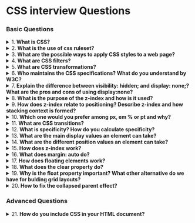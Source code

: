 # CSS interview Questions

### Basic Questions

<details>
<summary>
1.<b> What is CSS?</b>
</summary>

CSS stands for **Cascading Style Sheets**. CSS is used to define styles for web pages, including the design, layout and variations in display for different devices and screen sizes. CSS was intended to allow web professionals to separate the content and structure of a website's code from the visual design.

CSS can be used for document text styling — for example changing the color and size of headings and links. It can be used to create layout — for example turning a single column of text into a layout with a main content area and a sidebar for related information. It can even be used for effects such as animation.

```jsx harmony

h1 {
  color: red;
  font-size: 5em;
}

p {
  color: black;
}
```

</details>

<details>
<summary>
2.<b> What is the use of css ruleset?</b>
</summary>

**CSS** is a rule or set of rules that describe the formatting (change of appearance) of individual elements on a web page. The rule consists of two parts: the selector and the next declaration block. The image below shows the structure (syntax) of the rule:

```jsx harmony
div {
  color: blue;
  text-align: justify;
}

```

- The first is always the **selector**, it tells the browser which element or elements of the web page will be styled.
- Next is the **declaration block**, which begins with the opening curly brace { and ends with the closing }, between the curly braces are specified formatting commands (declarations), which are used by the browser to stylize the selected selector element.
- Each **declaration** consists of two parts: the property and its value. The declaration must always end with a semicolon (;). You can omit the ; only at the end of the last declaration before the closing curly brace.
- A **property** is a formatting command that defines a specific style effect for an element. Each property has its own predefined set of values. After the property name, a colon is specified, which separates the property name from the valid value.

</details>

<details>
<summary>
3.<b> What are the possible ways to apply CSS styles to a web page? </b>
</summary>

There are three ways to apply CSS to HTML: Inline, internal, and external.

1. **Inline CSS**:

Inline CSS is specified directly in the opening tag of the element you want it to apply to. It is entered into the style attribute within HTML. This allows CSS properties on a "per tag" basis.

Example:

```jsx harmony
<p style="font-weight:bold;">Bold Font</p>
```

This CSS type is not really recommended, as each HTML tag needs to be styled individually. However, inline CSS in HTML can be useful in some situations. For example, in cases where you don't have access to CSS files or need to apply styles for a single element only.

2. **Internal CSS**:

Internal or Embedded, styles are used for the whole page. Inside the head element, the style tags surround all of the styles for the page.

Example:

````jsx harmony

<!DOCTYPE html>
<html>
  <head>
    <title>Internal CSS Example</title>
  <style>
    p {
        color: red;
    }

    a {
        color: blue;
    }
</style>
```

This CSS style is an effective method of styling a single page. However,
using this style for multiple pages is time-consuming as you need to put CSS rules to every page of your website


3. **External CSS**:
In external CSS rules are stored in a separate file. To refer to that file from the HTML page, add the link element (and its closing element within XHTML) to the head element. This CSS type is a more efficient method, especially for styling a large website. By editing one .css file, you can change your entire site at once.

style.css:

```jsx harmony
  p {
      color: red;
  }

  a {
      color: blue;
  }
````

```jsx harmony
<!DOCTYPE html>
<html>
<head>
    <title>External CSS Example</title>
    <link rel="stylesheet" type="text/css" href="style.css">
```

The link element in the example has three attributes. The first, rel, tells the browser the type of the target of the link. The second, type, tells the browser what type of stylesheet it is. And the third, href, tells the browser under which URL to find the stylesheet.

</details>

<details>
<summary>
4.<b> What are CSS filters?</b>
</summary>

The CSS filter property provides access to effects like blur or color shifting on an element's rendering before the element is displayed.

`filter: blur(20px) grayscale(20%) (example of multiple filters being used)`
`filter: sepia(1)`
`filter: saturate(8)`
`filter: hue-rotate(90deg)`
`filter: invert(.8)`
`filter: opacity(.2)`
`filter: brightness(3)`
`filter: contrast(4)`

</details>

<details>
<summary>
5.<b> What are CSS transformations?</b>
</summary>

The CSS transform property allows you to visually manipulate element, literally transforming their appearance.

`transform: translate(50px, 100px)` (there's also `translateX() and translateY()`)
`transform: rotate(20deg)`
`transform: scale(2, 3)` (there's also `scaleX() and scaleY()`)
`transform: skew(20deg, 10deg)` (there's also `skewX()` and `skewY()`)
`transform: matrix(1, -0.3, 0, 1, 0, 0)` (combines all the 2D transform methods into one)
These just made 2D transformations, but there are also 3D transformation methods:

`transform: rotateX(150deg)` (rotates an element around its X-axis at a given degree)
`transform: rotateY(130deg)` (rotates an element around its Y-axis at a given degree)
`transform: rotateX(90deg)` (rotates an element around its Z-axis at a given degree)

</details>

<details>
<summary>
6.<b> Who maintains the CSS specifications? What do you understand by W3C?</b>
</summary>

**W3C** stands for **World Wide Web Consortium**. The mission of the W3C is to lead the Web to its full potential by developing relevant protocols and guidelines.This is achieved primarily by creating and publishing Web standards. By adopting the Web standards created by the W3C, hardware manufacturers and software developers can ensure their equipment and programs work with the latest Web technologies. For example, most Web browsers incorporate several W3C standards, which allows them to interpret the latest versions of HTML and CSS code. When browsers conform to the W3C standards, it also helps Web pages appear consistent across different browsers.

</details>

<details>
<summary>
7.<b> Explain the difference between visibility: hidden; and display: none;? What are the pros and cons of using display:none?</b>
</summary>

- **visibility**: hidden simply hides the element but it will occupy space and affect the layout of the document.

- **display**: none removes the element from the normal layout flow (causes DOM reflow). It will not affect the layout of the document nor occupy space.
</details>

<details>
<summary>
8.<b> What is the purpose of the z-index and how is it used?</b>
</summary>

The `z-index` helps specify the stack order of positioned elements that may overlap one another. The `z-index` default value is zero, and can take on either a positive or negative number.

An element with a higher `z-index` is always stacked above than a lower index.

`z-index` can take the following values:

1. **Auto**: Sets the stack order equal to its parents.
2. **Number**: Orders the stack order.
3. **Initial**: Sets this property to its default value (0).
4. **Inherit**: Inherits this property from its parent element.

</details>

<details>
<summary>
9.<b> How does z-index relate to positioning? Describe z-index and how stacking context is formed?</b>
</summary>

The `z-index` property specifies the stack order of elements. An element with a higher `z-index` stack order is always rendered in front of an element with a lower z-index stack order on the screen. `z-index` only works on positioned elements `position: absolute`, p`osition: relative`, or `position: fixed`. The default stack order of non-positioned elements is their order in the document.

</details>

<details>
<summary>
10.<b> Which one would you prefer among px, em % or pt and why?</b>
</summary>

it depends on what you are trying to do.

- **px** gives fine grained control and maintains alignment because 1 px or multiple of 1 px is guaranteed to look sharp. px is not cascade, this means if parent font-size is 20px and child 16px. child would be 16px.

- **em** maintains relative size. you can have responsive fonts. em is the width of the letter 'm' in the selected typeface. However, this concept is tricky. 1em is equal to the current font-size of the element or the browser default. if u sent font-size to 16px then 1em = 16px. The common practice is to set default body font-size to 62.5% (equal to 10px). em is cascade

- **%** sets font-size relative to the font size of the body. Hence, you have to set font-size of the body to a reasonable size. this is easy to use and does cascade. for example, if parent font-size is 20px and child font-size is 50%. child would be 10px.

- **pt**(points) are traditionally used in print. 1pt = 1/72 inch and it is fixed-size unit.

</details>

<details>
<summary>
11.<b> What are CSS transitions?</b>
</summary>

They allow elements to change values over a specified duration, animating the property changes, rather than having them occur immediately.

```jsx harmony

div {
  transition: background-color 0.5s ease;
  background-color: orange;
}

div:hover {
  background-color: green;
}
```

Here's an overview of the syntax:

```jsx harmony
/* Apply to 1 property */
/* property name | duration */
transition: margin-left 4s;

/* property name | duration | delay */
transition: margin-left 4s 1s;

/* property name | duration | timing function | delay */
transition: margin-left 4s ease-in-out 1s;

/* Apply to 2 properties */
transition: margin-left 4s, color 1s;

/* Apply to all changed properties */
transition: all 0.5s ease-out;
```

Most common timing functions are ease, linear, ease-in, ease-out, ease-in-out, step-start, step-end. Check out this link for more info on timing functions.

</details>

<details>
<summary>
12.<b> What is specificity? How do you calculate specificity?</b>
</summary>

The different weight of selectors is usually the reason why your CSS rules don't apply to some elements, although you think they should have. I

- There are four distinct categories which define the specificity level of a given selector: inline styles, IDs, classes+attributes and elements.
- When selectors have an equal specificity value, the latest rule is the one that counts.
- Rules with more specific selectors have a greater specificity.
- The last rule defined overrides any previous, conflicting rules.
- You should always try to use IDs to increase the specificity.
- A class selector beats any number of element selectors.
</details>

<details>
<summary>
13.<b> What are the main display values an element can take?</b>
</summary>

- **Inline**
  **display**: inline is the default value for all elements. Think of elements like span, em, or b and how wrapping text in those elements within a string of text doesn't break the flow of the text. An inline element will accept margin and padding, but the element still sits inline as you might expect. Margin and padding will only push other elements horizontally away, not vertically. An inline element will not accept height and width, it will just ignore them.

**Inline Block**
**An element set to display**: inline-block is very similar to inline in that it will set inline with the natural flow of text (on the "baseline"). The difference is that you are now able to set a width and height which will be respected.

**Block**
A block-level element (display: block) starts on a new line and stretches out to the left and right as far as it can (just like a div or p do).

</details>

<details>
<summary>
14.<b> What are the different position values an element can take?</b>
</summary>

**Static**
`position: static` is the default value. An element with position: static is not positioned in any special way.

**Relative**
`position: relative` behaves the same as static unless you add some extra properties. Setting the `top`, `right`, `bottom` and `left` properties of a relatively-positioned element will cause it to be adjusted away from its normal position. This means that the new position (determined by `top`, `right`, `bottom`, `left`) is relative to the original (static) position.

```jsx harmony
#something {
  position: relative; /* i'm gonna move this element from its original spot */
  top: -10px; /* push this 10px up to the top */
  left: 20px; /* push this 20px to the right */
}

```

**Fixed**
A fixed element is positioned relative to the viewport, which means it always stays in the same place even if the page is scrolled (think of a modal window). As with relative, the `top`, `right`, `bottom`, and `left` properties are used.

**Absolute**
`position: absolute` behaves like fixed except relative to the nearest positioned ancestor instead of relative to the viewport. If an absolutely-positioned element has no positioned ancestors, it uses the document body, and still moves along with page scrolling. Remember, a "positioned" element is one whose position is anything except static.

</details>

<details>
<summary>
15.<b> How does z-index work?</b>
</summary>

The z-index property in CSS controls the vertical stacking order of elements that overlap. As in, which one appears as if it is physically closer to you. `z-index` only effects elements that have a position value other than static (the default).

Elements can overlap for a variety of reasons, for instance relative positioning has nudged it over something else. Negative margin has pulled the element over another. Absolutely positioned elements overlap each other. All sorts of reasons. Without any z-index value, elements stack in the order that they appear in the DOM (the lowest one down at the same hierarchy level appears on top). Elements with non-static positioning will always appear on top of elements with default static positioning.

</details>

<details>
<summary>
16.<b> What does margin: auto do?</b>
</summary>

ou can set the `left` and `right` margins to `auto` to horizontally center an element within its container.

</details>

<details>
<summary>
17.<b> How does floating elements work?</b>
</summary>

Our HTML is bound by some rules, in particular, the normal flow. In the normal flow, each block element (`div`, `p`, `h1`, etc.) stacks on top of each other vertically, from the top of the viewport down. Floated elements are first laid out according to the normal flow, then taken out of the normal flow and sent as far to the right or left (depending on which value is applied) of the parent element. In other words, they go from stacking on top of each other to sitting next to each other, given that there is enough room in the parent element for each floated element to sit.

Notice that depending on the size of the container (parent), the floated (children) elements will drop to a second row when there is not enough room for all of them to sit side by side.

</details>

<details>
<summary>
18.<b> What does the clear property do?</b>
</summary>

The clear property has five values available: `left`, `right`, `both`, `inherit`, and `none`.

- Assigning a value of `left` says the top edge of this element must sit below any element that has the `float: left` property applied to it.
- The same concept applies for the `right` value: the element must sit beneath any element that has the `float: right` property applied to it.
- Using the both value tells our element that its top edge must sit below any element floated either left or right. The inherit value takes on the clear property from its parent element, while the default value none behaves as you would expect.

This is an immensely powerful property; as you can see, it helps bring our non-floated elements back into the normal flow, a behavior that we tend to expect by default.

</details>

<details>
<summary>
19.<b> Why is the float property important? What other alternative do we have for bulding grid layouts?</b>
</summary>

The CSS float property allows you to incorporate table-like columns in an HTML layout without the use of tables. If it were not for the CSS float property, CSS layouts would not be possible except using absolute and relative positioning — which would be messy and would make the layout unmaintainable.

</details>

<details>
<summary>
20.<b> How to fix the collapsed parent effect?</b>
</summary>

One of the most common symptoms of float-heavy layouts is the "collapsing parent". This is demonstrated in the example below:

Notice that the bottom of the floated image appears outside its parent. The parent does not fully expand to hold the floated image. This is caused because the floated element is out of the flow in relation to other block elements, so all block elements will render as if the floated element is not even there. This is not a CSS bug, it's in fact in line with CSS specifications.

The easiest way to fix this problem is to float the containing parent element. Now the container expands to fit all the child elements. But unfortunately this fix will only work in a limited number of circumstances, since floating the parent may have undesirable effects on your layout.

Another solution would be to simply add an extra element at the very bottom and "clear" it.

```jsx harmony
<div id="container">
  <img src="lifesaver.jpg" alt="Lifesaver" />
  <p>Pellentesque habitant morbi tristique senectus...</p>
  <div class="clearfix"></div>
</div>
```

```jsx harmony
.clearfix {
  clear: both;
}
```

By far the best, and easiest solution to resolve the collapsing parent issue is to add either overflow: hidden or overflow: auto to the parent element. This is clean, easy to maintain, works in almost all browsers (but IE6) and does not add extra markup.

</details>

### Advanced Questions

<details>
<summary>
21.<b> How do you include CSS in your HTML document?</b>
</summary>

There are `four primary methods` to incorporate CSS in an HTML document, each presenting unique advantages and use cases.

**Methods of CSS Integration**

1. **Inline Style**: Directly insert CSS rules within HTML tags.
2. **Embedded Style**: Encompass CSS within the HTML document's <head> section.
3. **External Style Sheet**: Create a standalone .css file to be referenced in the HTML.
4. **Imported Style Sheet**: Employ @import within a <style> tag or a CSS file to bring in other CSS files.

   **Key Considerations**

   **Specificity**: The degree of influence a selector has over others.
   **Reuse**: The potential to apply the same CSS rules across multiple elements.
   **Maintainability**: The ease with which one can update and manage the CSS.

   **Best Practices**
   **Ideally, Choose a Single Method**: Mixing techniques can complicate maintenance and understanding.
   **Inline Styles for Quick Changes**: Useful when rapid style modifications are necessary.

   `HTML Code Example: Methods Northwind.CSS`
   Here is the HTML code:

```jsx harmony
<!DOCTYPE html>
<html lang="en">
<head>
    <meta charset="UTF-8">
    <meta name="viewport" content="width=device-width, initial-scale=1.0">
    <link rel="stylesheet" href="mystyle.css">
    <title>Document</title>
</head>
    <style>
        h1, h2, p {
            color: green;
        }

        div {
            border: 1px solid black;
        }
    </style>
<body>
    <h1>My Header</h1>
    <p>Hello, World!</p>
</body>
</html>
```

</details>

<details>
<summary>
22.<b> Can you explain the difference between class and ID selectors?</b>
</summary>

**Class** and **ID** selectors in CSS serve distinct roles and have limitations in their applicability.

**Selectivity and Applicability**
**Class Selector** (`.classname{...}`): Matches multiple elements that share the same class attribute. These elements can belong to various HTML tags (e.g., <div>, <p>).

**ID Selector** (#idName{...}): Identifies a single unique element based on its unique ID attribute. While it's still possible to style multiple elements with the same ID, best practices mandate unique IDs for effective CSS usage.

**Efficiency and Performance**

**Class Selector**: Generally faster to compute than ID selectors in modern browsers, particularly when applied to a large number of elements.

**ID Selector**: Formerly superior in terms of speed, contemporary browsers mitigate this difference.

**Common Use Cases**

**Class Selector**: Ideal for styling groups of elements based on shared attributes or type.

**ID Selector**: Typically reserved for unique elements that require highly specific styling or JavaScript manipulation. While it's valid to use an ID for styling, as stated in the HTML5 specification, it's generally more maintainable to reserve the use of IDs for uniquely identifiable elements and use classes for styling.

**Code Example: Class and ID Selectors**
Here is the HTML code:

```jsx harmony
<html>
  <head>
    <link rel="stylesheet" type="text/css" href="styles.css" />
  </head>
  <body>
    <div class="content">Content 1</div>
    <div class="content">Content 2</div>
    <div class="content" id="uniqueContent">
      Special Content
    </div>
  </body>
</html>
```

Here is the CSS code:

```jsx harmony
/* Styles applied using class selectors */
.content { color: blue; }

/* Styles applied using ID selector */
#uniqueContent { color: red; }
```

</details>

<details>
<summary>
23.<b> What are pseudo-classes in CSS?</b>
</summary>

`Pseudo-classes` are special keywords in CSS that allow you to apply styles to elements based not only on their state or position in the document tree but also on user interaction.

**Categories of Pseudo-Classes**

**Dynamic Pseudo-classes**: These appear as the user interacts with an element. For instance, :hover is activated when the user hovers the cursor over an element.

**User-action Pseudo-classes**: These capture actions taken by the user, such as :checked for input elements that are selected.

**Relationship Pseudo-classes**: These pertain to the document tree's hierarchical structure, like :first-child for an element that's the first child within its parent.

**Language Pseudo-Classes**: These cater to elements displayed in specific languages, for example :dir().

**Input Control Pseudo-Classes**: Designed specifically for interactive elements, these pseudo-classes style form controls like buttons, inputs, and text areas. Some examples are :default, :valid, :invalid, and :optional.

**Enabled and Disabled Pseudo-classes**: These are self-explanatory; they alter the style of elements based on whether they're enabled or disabled. Examples include :enabled and :disabled.

</details>

<details>
<summary>
24.<b> Describe how to implement a CSS reset and why it is useful.</b>
</summary>

A `CSS reset` is a set of styles intended to reduce browser inconsistencies in elements such as margins, paddings, and various typical style defaults.

**Benefits of CSS Reset**

**Consistent Starting Point**: Eliminates default styling differences across browsers, making the design process more predictable.
**Consistent Box Model**: Ensures uniform calculations of element sizing (e.g., widths and heights) to prevent unexpected layout shifts.
**Want Only Custom Styles**: It's especially useful if you intend to start from a blank slate and apply your own bespoke styles.

**The Code**
For HTML:

```jsx harmony
<!DOCTYPE html>
<html lang="en">
<head>
  <meta charset="UTF-8">
  <meta name="viewport" content="width=device-width, initial-scale=1.0">
  <link href="styles.css" rel="stylesheet">
  <title>Document</title>
</head>
<body>
  <h1>Hello, CSS Reset!</h1>
</body>
</html>
```

And for CSS, here is a simple normalize.css-based reset:

```jsx harmony
/* reset.css */
/*! normalize.css v8.0.1 | MIT License | github.com/necolas/normalize.css */
h1 {
    font-size: 2em;
    margin: 0.67em 0;
}
```

</details>

<details>
<summary>
25.<b> How do you select elements by attribute in CSS?</b>
</summary>

While programming in CSS, you can leverage `attribute selectors` to define rules based on the presence or value of specific HTML attributes.

**Benefits**

Using attribute selectors has multiple advantages, such as:

**Versatility**: They cater to a wide range of scenarios.
**Simplicity**: They are easy to use.
**Consistency**: They're a part of a standard set of CSS selectors.

**Variations**

You can utilize attribute selectors in three distinct ways:

**Exact Match**: [] selects an exact attribute value.
**Value Starts With**: [^] targets attributes with specified starting values.
**Case Insensitive**: Selectors are usually case-sensitive, but by using i, you can make them case-insensitive.
Here is the CSS code snippet:

```jsx harmony
/* Exact Match */
[class="important"] {
  color: red;
}

/* Value Starts With */
[href^="https"] {
  color: green;
}

/* Case Insensitive */
[alt="home" i] {
  background: url('home-icon.png');
}
```

In the example above,

- `[class="important"]` selects all elements with the exact class attribute set to "important".
- `[href^="https"]` will style all anchor links with an href attribute that starts with "https".
- `[alt="home" i]` targets the alt attribute with a value of "home" in a case-insensitive manner.

</details>

<details>
<summary>
26.<b> What is a pseudo-element, and what are they used for?</b>
</summary>

`Pseudo-elements` are virtual elements that give developers the power to style parts of an HTML document that don't correspond to actual HTML elements. Essentially, they let you apply styles to specific parts of an element without the need for extra HTML markup.

Commonly used `pseudo-elements` include `::before` and `::after` which let developers insert content before or after an element, respectively.

**Key Features**

- **Automatic Insertion**: These pseudo-elements can add content continuously without requiring manual code changes.
- **Dynamic Content**: With generated content and styles, pseudo-elements can adapt based on the specific conditions.
- **Custom Styling**: Pseudo-elements enable developers to style parts of an element differently than the rest.

**Practical Applications**

1. **Indicating External Links**
   **Link**: Indicating content that opens an external website.
   **Implementation**: Visual or textual cues like arrows or "External Link" next to anchor elements.

2. **Specialized Numbers and Letters**
   **Link**: Styling a single letter or number within a text block.
   **Implementation**: Especially useful in design, for instance, highlighting the first letter of a paragraph with a larger font size.

3. **Responsive Backgrounds**
   **Link**: Apply background images or colors specific to certain parts of an element for various screen sizes.
   **Implementation**: Use media queries within the pseudo-element for specific screen sizes.
4. **Code Blocks and Blockquotes**
   **Link**: Add decorative elements preceding and following code blocks and blockquote elements.
   **Implementation**: Help highlight code samples or visually delineate long blockquote sections.

5. **Custom Radio Buttons and Checkboxes**
   **Link**: Rework default styling for radio buttons and checkboxes for a more customized look.
   **Implementation**: Use ::before or ::after with content property to replace default appearance.
6. **Clear Floats**
   **Link**: Overcome challenges in parent containers not respecting the height of floated child elements and collapsing.
   **Implementation**: Create an element with ::after pseudo-element where the content clears the floats.
7. **Hacks for Older Browsers**
   **Link**: Sometimes, especially with prior versions of Internet Explorer, using pseudo-elements proves crucial for achieving desired stylings.
   **Implementation**: Useful for applying specifically crafted styles that wouldn't work properly on older browsers without this technique.

</details>

<details>
<summary>
27.<b> Explain the difference between the child combinator and the descendant combinator.</b>
</summary>

The `child combinator` (>) and the` descendant combinator` (~) both serve to target HTML elements with CSS. However, they `operate` in different ways.

**Distinct Characteristics**

- Child Combinator >: Selects an HTML element that is a direct child of another element.
- Descendant Combinator ~: Matches an HTML element that is a descendant (direct or indirect child) of another specified element.

Code Example
Here is the CSS:

```jsx harmony
/* target direct children of the parent element */
nav > ul > li {
  color: red;
}

/* target any descendant list items under nav */
nav li {
  color: blue;
}
```

Here is the HTML:

```jsx harmony
<nav>
  <ul>
    <li>Direct Child</li> <!-- This is red -->
    <li>
      Nested Child <!-- This is blue -->
      <ul>
        <li>Nested List Item</li> <!-- This is blue -->
      </ul>
    </li>
  </ul>
</nav>
```

**Best Practices for Combinator Use**

1. **Specificity of Selection**: Implement the child combinator > when you want to target a specific, direct child of an element.

2. **Minimize Global Targeting**: Utilize the descendant combinator cautiously as it has the potential for global targeting. It's often a good habit to opt for more specific selectors.
3. **Balance Styling and Performance**: As a rule of thumb, more specific selectors could improve rendering speed. Use combinators with a balanced approach keeping in mind both specificity and performance needs.

</details>

<details>
<summary>
28.<b> How would you select all direct children elements of a particular type?</b>
</summary>

To **select all direct children** of a specific type in CSS, you can use the > child selector combined with the desired element to build the selector.

For example, to select all the direct children that are `<li>` elements within an `<ul>` element, you would use the following CSS:

```jsx harmony
ul > li {
  /* Styles here */
}
```

</details>

<details>
<summary>
29.<b>  What are the universal selector and the sibling combinator, and when would you use them?</b>
</summary>

The `Universal Selector` (the asterisk, \*) is a powerful tool that enables you to target every element within a specified container. While it's a straightforward selector, its implications can be broad.

**When to Use**: You might want to normalize or reset specific CSS properties (resetting padding, margin, etc.) across all elements within a container or the entire document. The Universal Selector effectively achieves this.

**Best Practices**: Overuse of the Universal Selector can lead to performance issues and unexpected style side effects. Keep its use concise and well-defined.

**When To Use Sibling Combinator**
The Sibling Combinator (+) in CSS targets elements that are immediately preceded by a specified element. Unlike child (>) or descendant (whitespace) selectors, the sibling combinator allows direct sibling targeting.

**When to Use**: For DOM structures where direct sibling relationships are key, such as tabbed content or multi-step forms.

**Best Practices**: While direct sibling targeting is useful, ensure it's the most efficient method for your objective. Overreliance can lead to inflexible CSS and HTML structures.

`Code Example: Universal Selector`
Here is the CSS:

```jsx harmony
/* Remove margins, paddings on all elements within the container */
.containers > * {
    margin: 0;
    padding: 0;
}
```

The HTML:

```jsx harmony
<div class="container">
  <p>Paragraph 1</p>
  <ul>
    <li>Item 1</li>
    <li>Item 2</li>
  </ul>
</div>
```

`Code Example: Sibling Combinator`
Here is the CSS:

```jsx harmony
/* Style the direct sibling anchor tag when a list item is hovered */
ul li:hover + a {
    color: red;
}
```

The HTML:

```jsx harmony
<ul>
  <li>Item 1</li>
  <li>Item 2</li>
  <li>
    <a href="#">Link</a>
  </li>
</ul>
```

**Case Study: Practical Applications**
Let us take a real-world example.

**Resetting Margins and Paddings**
In this scenario, you have a parent container and you want to remove the default margins and paddings from all its child elements.

The `Universal Selector` can accomplish this:

Here is the CSS:

```jsx harmony
.container > * {
    margin: 0;
    padding: 0;
}
```

The HTML:

```jsx harmony
<div class="container">
  <p>Paragraph 1</p>
  <p>Paragraph 2</p>
</div>
```

</details>

<details>
<summary>
30.<b></b>
</summary>
</details>

<details>
<summary>
31.<b></b>
</summary>
</details>

<details>
<summary>
32.<b></b>
</summary>
</details>

<details>
<summary>
33.<b></b>
</summary>
</details>

<details>
<summary>
34.<b></b>
</summary>
</details>

<details>
<summary>
35.<b></b>
</summary>
</details>

<details>
<summary>
36.<b></b>
</summary>
</details>

<details>
<summary>
37.<b></b>
</summary>
</details>

<details>
<summary>
38.<b></b>
</summary>
</details>

<details>
<summary>
39.<b></b>
</summary>
</details>

<details>
<summary>
40.<b></b>
</summary>
</details>

<details>
<summary>
41.<b></b>
</summary>
</details>

<details>
<summary>
42.<b></b>
</summary>
</details>

<details>
<summary>
43.<b></b>
</summary>
</details>

<details>
<summary>
44.<b></b>
</summary>
</details>

<details>
<summary>
45.<b></b>
</summary>
</details>

<details>
<summary>
46.<b></b>
</summary>
</details>

<details>
<summary>
47.<b></b>
</summary>
</details>

<details>
<summary>
48.<b></b>
</summary>
</details>

<details>
<summary>
49.<b></b>
</summary>
</details>

<details>
<summary>
50.<b></b>
</summary>
</details>

<details>
<summary>
51.<b></b>
</summary>
</details>

<details>
<summary>
52.<b></b>
</summary>
</details>

<details>
<summary>
53.<b></b>
</summary>
</details>

<details>
<summary>
54.<b></b>
</summary>
</details>

<details>
<summary>
55.<b></b>
</summary>
</details>

<details>
<summary>
56.<b></b>
</summary>
</details>

<details>
<summary>
57.<b></b>
</summary>
</details>

<details>
<summary>
58.<b></b>
</summary>
</details>

<details>
<summary>
59.<b></b>
</summary>
</details>

<details>
<summary>
60.<b></b>
</summary>
</details>

<details>
<summary>
61.<b></b>
</summary>
</details>

<details>
<summary>
62.<b></b>
</summary>
</details>

<details>
<summary>
63.<b></b>
</summary>
</details>

<details>
<summary>
64.<b></b>
</summary>
</details>

<details>
<summary>
65.<b></b>
</summary>
</details>

<details>
<summary>
66.<b></b>
</summary>
</details>

<details>
<summary>
67.<b></b>
</summary>
</details>

<details>
<summary>
68.<b></b>
</summary>
</details>

<details>
<summary>
69.<b></b>
</summary>
</details>

<details>
<summary>
70.<b></b>
</summary>
</details>

<details>
<summary>
71.<b></b>
</summary>
</details>

<details>
<summary>
72.<b></b>
</summary>
</details>

<details>
<summary>
73.<b></b>
</summary>
</details>

<details>
<summary>
74.<b></b>
</summary>
</details>

<details>
<summary>
75.<b></b>
</summary>
</details>

<details>
<summary>
76.<b></b>
</summary>
</details>

<details>
<summary>
77.<b></b>
</summary>
</details>

<details>
<summary>
78.<b></b>
</summary>
</details>

<details>
<summary>
79.<b></b>
</summary>
</details>

<details>
<summary>
80.<b></b>
</summary>
</details>

<details>
<summary>
81.<b></b>
</summary>
</details>

<details>
<summary>
82.<b></b>
</summary>
</details>

<details>
<summary>
83.<b></b>
</summary>
</details>

<details>
<summary>
84.<b></b>
</summary>
</details>

<details>
<summary>
85.<b></b>
</summary>
</details>

<details>
<summary>
86.<b></b>
</summary>
</details>

<details>
<summary>
87.<b></b>
</summary>
</details>

<details>
<summary>
88.<b></b>
</summary>
</details>

<details>
<summary>
89.<b></b>
</summary>
</details>

<details>
<summary>
90.<b></b>
</summary>
</details>

<details>
<summary>
91.<b></b>
</summary>
</details>

<details>
<summary>
92.<b></b>
</summary>
</details>

<details>
<summary>
93.<b></b>
</summary>
</details>

<details>
<summary>
94.<b></b>
</summary>
</details>

<details>
<summary>
95.<b></b>
</summary>
</details>

<details>
<summary>
96.<b></b>
</summary>
</details>

<details>
<summary>
97.<b></b>
</summary>
</details>

<details>
<summary>
98.<b></b>
</summary>
</details>

<details>
<summary>
99.<b></b>
</summary>
</details>

<details>
<summary>
100.<b></b>
</summary>
</details>
```
